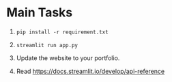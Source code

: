 # Main Tasks
1. `pip install -r requirement.txt`

2. `streamlit run app.py`

2. Update the website to your portfolio.

3. Read https://docs.streamlit.io/develop/api-reference